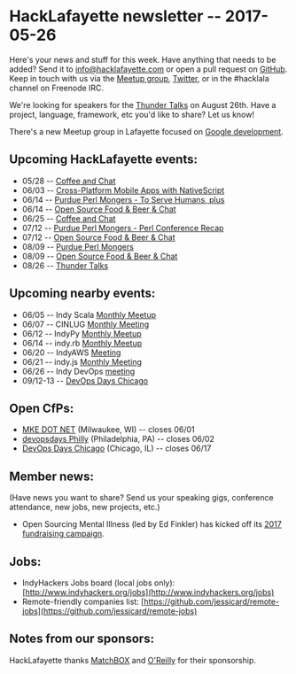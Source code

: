 # HackLafayette newsletter -- 2017-05-26

Here's your news and stuff for this week. Have anything that needs to be added? Send it to info@hacklafayette.com or open a pull request on [GitHub](https://github.com/hacklafayette/newsletter). Keep in touch with us via the [Meetup group](https://www.meetup.com/hacklafayette/), [Twitter](https://twitter.com/hacklafayette), or in the #hacklala channel on Freenode IRC.

We're looking for speakers for the [Thunder Talks](https://www.meetup.com/hacklafayette/events/237527854/) on August 26th. Have a project, language, framework, etc you'd like to share? Let us know!

There's a new Meetup group in Lafayette focused on [Google development](https://www.meetup.com/GDGLafayette/).

## Upcoming HackLafayette events:
* 05/28 -- [Coffee and Chat](https://www.meetup.com/hacklafayette/events/240029970/)
* 06/03 -- [Cross-Platform Mobile Apps with NativeScript](https://www.meetup.com/hacklafayette/events/240057063/)
* 06/14 -- [Purdue Perl Mongers - To Serve Humans, plus](https://www.meetup.com/hacklafayette/events/239878754/)
* 06/14 -- [Open Source Food & Beer & Chat](https://www.meetup.com/hacklafayette/events/239878923/)
* 06/25 -- [Coffee and Chat](https://www.meetup.com/hacklafayette/events/pcmxklywjbhc/)
* 07/12 -- [Purdue Perl Mongers - Perl Conference Recap](https://www.meetup.com/hacklafayette/events/239878787/)
* 07/12 -- [Open Source Food & Beer & Chat](https://www.meetup.com/hacklafayette/events/239878940/)
* 08/09 -- [Purdue Perl Mongers](https://www.meetup.com/hacklafayette/events/239878854/)
* 08/09 -- [Open Source Food & Beer & Chat](https://www.meetup.com/hacklafayette/events/239878972/)
* 08/26 -- [Thunder Talks](https://www.meetup.com/hacklafayette/events/239012244/)

## Upcoming nearby events:

* 06/05 -- Indy Scala [Monthly Meetup](https://www.meetup.com/IndyScala/events/239990131/)
* 06/07 -- CINLUG [Monthly Meeting](https://www.meetup.com/CINLUG/events/239713425/)
* 06/12 -- IndyPy [Monthly Meetup](https://www.meetup.com/indypy/events/239042788/)
* 06/14 -- indy.rb [Monthly Meetup](https://www.meetup.com/indyrb/events/239711890/)
* 06/20 -- IndyAWS [Meeting](https://www.meetup.com/IndyAWS/events/238585383/)
* 06/21 -- indy.js [Monthly Meeting](https://www.meetup.com/indyjs/events/239326198/)
* 06/26 -- Indy DevOps [meeting](https://www.meetup.com/IndyDevOps/events/qlswtjywjbjc/)
* 09/12-13 -- [DevOps Days Chicago](https://www.devopsdays.org/events/2017-chicago/)

## Open CfPs:
* [MKE DOT NET](https://www.papercall.io/mkedotnet2017) (Milwaukee, WI) -- closes 06/01
* [devopsdays Philly](https://www.devopsdays.org/events/2017-philadelphia/propose/) (Philadelphia, PA) -- closes 06/02
* [DevOps Days Chicago](https://www.papercall.io/devopsdays-chicago-2017) (Chicago, IL) -- closes 06/17

## Member news:
(Have news you want to share? Send us your speaking gigs, conference attendance, new jobs, new projects, etc.)
* Open Sourcing Mental Illness (led by Ed Finkler) has kicked off its [2017 fundraising campaign](https://osmihelp.org/2017-campaign).

## Jobs:
* IndyHackers Jobs board (local jobs only): [http://www.indyhackers.org/jobs](http://www.indyhackers.org/jobs)
* Remote-friendly companies list: [https://github.com/jessicard/remote-jobs](https://github.com/jessicard/remote-jobs)

## Notes from our sponsors:

HackLafayette thanks [MatchBOX](http://matchboxstudio.org/) and [O'Reilly](http://www.oreilly.com/) for their sponsorship.
